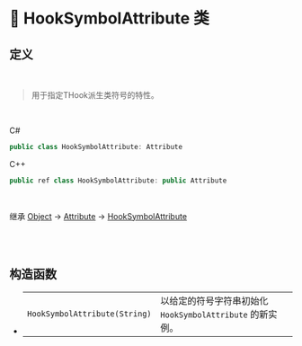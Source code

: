# 🔖 HookSymbolAttribute 类

## 定义

<br>

> 用于指定THook派生类符号的特性。

<br>

C#
```cs
public class HookSymbolAttribute: Attribute
```
C++
```cpp
public ref class HookSymbolAttribute: public Attribute
```
<br>

继承 [Object](https://docs.microsoft.com/DotNET/api/system.object) → [Attribute](https://docs.microsoft.com/DotNET/api/system.attribute) → [HookSymbolAttribute](HookSymbolAttribute)

<br>

<br>

##  构造函数

- 
    |||
    |-|-|
    |`HookSymbolAttribute(String)`|以给定的符号字符串初始化 `HookSymbolAttribute` 的新实例。|